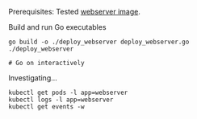 Prerequisites: Tested [webserver image](../../Images/webserver).

Build and run Go executables

    go build -o ./deploy_webserver deploy_webserver.go
    ./deploy_webserver
    
    # Go on interactively
    
Investigating...

    kubectl get pods -l app=webserver
    kubectl logs -l app=webserver
    kubectl get events -w
